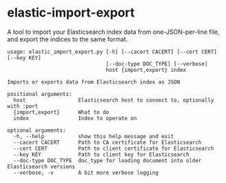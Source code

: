 elastic-import-export
=====================

A tool to import your Elasticsearch index data from one-JSON-per-line file, and export the indices to the same format.


```
usage: elastic_import_export.py [-h] [--cacert CACERT] [--cert CERT] [--key KEY]
                                [--doc-type DOC_TYPE] [--verbose]
                                host {import,export} index

Imports or exports data from Elasticsearch index as JSON

positional arguments:
  host                 Elasticsearch host to connect to, optionally with :port
  {import,export}      What to do
  index                Index to operate on

optional arguments:
  -h, --help           show this help message and exit
  --cacert CACERT      Path to CA certificate for Elasticsearch
  --cert CERT          Path to client certificate for Elasticsearch
  --key KEY            Path to client key for Elasticsearch
  --doc-type DOC_TYPE  doc_type for loading document into older Elasticsearch versions
  --verbose, -v        A bit more verbose logging
```
